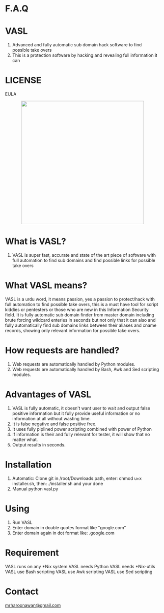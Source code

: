 # F.A.Q

# VASL
1. Advanced and fully automatic sub domain hack software to find possible take overs
2. This is a protection software by hacking and revealing full information it can

# LICENSE
EULA


<div align="center">
    <img src="http://oi66.tinypic.com/2cei43p.jpg" width="400px"</img> 
</div>


# What is VASL?
1. VASL is super fast, accurate and state of the art piece of software with full automation to find sub domains and find
possible links for possible take overs


# What VASL means?
VASL is a urdu word, it means passion, yes a passion to protect/hack with full automation to find possible take overs, 
this is a must have tool for script kiddies or pentesters or those who are new in this Information Security field. 
It is fully automatic sub domain finder from master domain including brute forcing wildcard enteries in seconds
but not only that it can also and fully automatically find sub domains links between their aliases and cname records, 
showing only relevant information for possible take overs.

# How requests are handled?
1. Web requests are automatically handled by Python modules.
2. Web requests are automatically handled by Bash, Awk and Sed scripting modules.

# Advantages of VASL
1. VASL is fully automatic, it doesn't want user to wait and output false positive information but it fully provide useful 
information or no information at all without wasting time.
2. It is false negative and false positive free.
3. It uses fully piplined power scripting combined with power of Python
4. If information is their and fully relevant for tester, it will show that no matter what.
5. Output results in seconds.

# Installation
1. Automatic: Clone git in /root/Downloads path, enter: chmod u+x installer.sh, then: ./installer.sh and your done
1. Manual python vasl.py

# Using
1. Run VASL
2. Enter domain in double quotes format like "google.com"
3. Enter domain again in dot format like: .google.com

# Requirement
VASL runs on any *Nix system
VASL needs Python
VASL needs *Nix-utils
VASL use Bash scripting
VASL use Awk scripting
VASL use Sed scripting

# Contact
mrharoonawan@gmail.com
